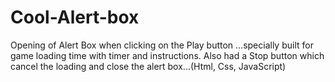 # Cool-Alert-box
Opening of Alert Box when clicking on the Play button ...specially built for game loading time with timer and instructions. Also had a Stop button which cancel the loading and close the alert box...(Html, Css, JavaScript)

